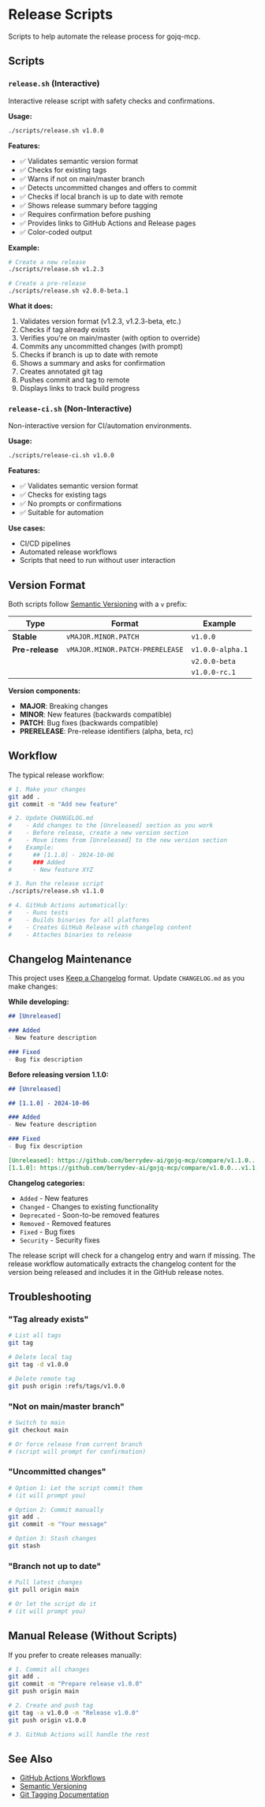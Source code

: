 # Release Scripts

Scripts to help automate the release process for gojq-mcp.

## Scripts

### `release.sh` (Interactive)

Interactive release script with safety checks and confirmations.

**Usage:**
```bash
./scripts/release.sh v1.0.0
```

**Features:**
- ✅ Validates semantic version format
- ✅ Checks for existing tags
- ✅ Warns if not on main/master branch
- ✅ Detects uncommitted changes and offers to commit
- ✅ Checks if local branch is up to date with remote
- ✅ Shows release summary before tagging
- ✅ Requires confirmation before pushing
- ✅ Provides links to GitHub Actions and Release pages
- ✅ Color-coded output

**Example:**
```bash
# Create a new release
./scripts/release.sh v1.2.3

# Create a pre-release
./scripts/release.sh v2.0.0-beta.1
```

**What it does:**
1. Validates version format (v1.2.3, v1.2.3-beta, etc.)
2. Checks if tag already exists
3. Verifies you're on main/master (with option to override)
4. Commits any uncommitted changes (with prompt)
5. Checks if branch is up to date with remote
6. Shows a summary and asks for confirmation
7. Creates annotated git tag
8. Pushes commit and tag to remote
9. Displays links to track build progress

### `release-ci.sh` (Non-Interactive)

Non-interactive version for CI/automation environments.

**Usage:**
```bash
./scripts/release-ci.sh v1.0.0
```

**Features:**
- ✅ Validates semantic version format
- ✅ Checks for existing tags
- ✅ No prompts or confirmations
- ✅ Suitable for automation

**Use cases:**
- CI/CD pipelines
- Automated release workflows
- Scripts that need to run without user interaction

## Version Format

Both scripts follow [Semantic Versioning](https://semver.org/) with a `v` prefix:

| Type | Format | Example |
|------|--------|---------|
| **Stable** | `vMAJOR.MINOR.PATCH` | `v1.0.0` |
| **Pre-release** | `vMAJOR.MINOR.PATCH-PRERELEASE` | `v1.0.0-alpha.1` |
| | | `v2.0.0-beta` |
| | | `v1.0.0-rc.1` |

**Version components:**
- **MAJOR**: Breaking changes
- **MINOR**: New features (backwards compatible)
- **PATCH**: Bug fixes (backwards compatible)
- **PRERELEASE**: Pre-release identifiers (alpha, beta, rc)

## Workflow

The typical release workflow:

```bash
# 1. Make your changes
git add .
git commit -m "Add new feature"

# 2. Update CHANGELOG.md
#    - Add changes to the [Unreleased] section as you work
#    - Before release, create a new version section
#    - Move items from [Unreleased] to the new version section
#    Example:
#      ## [1.1.0] - 2024-10-06
#      ### Added
#      - New feature XYZ

# 3. Run the release script
./scripts/release.sh v1.1.0

# 4. GitHub Actions automatically:
#    - Runs tests
#    - Builds binaries for all platforms
#    - Creates GitHub Release with changelog content
#    - Attaches binaries to release
```

## Changelog Maintenance

This project uses [Keep a Changelog](https://keepachangelog.com/) format. Update `CHANGELOG.md` as you make changes:

**While developing:**
```markdown
## [Unreleased]

### Added
- New feature description

### Fixed
- Bug fix description
```

**Before releasing version 1.1.0:**
```markdown
## [Unreleased]

## [1.1.0] - 2024-10-06

### Added
- New feature description

### Fixed
- Bug fix description

[Unreleased]: https://github.com/berrydev-ai/gojq-mcp/compare/v1.1.0...HEAD
[1.1.0]: https://github.com/berrydev-ai/gojq-mcp/compare/v1.0.0...v1.1.0
```

**Changelog categories:**
- `Added` - New features
- `Changed` - Changes to existing functionality
- `Deprecated` - Soon-to-be removed features
- `Removed` - Removed features
- `Fixed` - Bug fixes
- `Security` - Security fixes

The release script will check for a changelog entry and warn if missing. The release workflow automatically extracts the changelog content for the version being released and includes it in the GitHub release notes.

## Troubleshooting

### "Tag already exists"
```bash
# List all tags
git tag

# Delete local tag
git tag -d v1.0.0

# Delete remote tag
git push origin :refs/tags/v1.0.0
```

### "Not on main/master branch"
```bash
# Switch to main
git checkout main

# Or force release from current branch
# (script will prompt for confirmation)
```

### "Uncommitted changes"
```bash
# Option 1: Let the script commit them
# (it will prompt you)

# Option 2: Commit manually
git add .
git commit -m "Your message"

# Option 3: Stash changes
git stash
```

### "Branch not up to date"
```bash
# Pull latest changes
git pull origin main

# Or let the script do it
# (it will prompt you)
```

## Manual Release (Without Scripts)

If you prefer to create releases manually:

```bash
# 1. Commit all changes
git add .
git commit -m "Prepare release v1.0.0"
git push origin main

# 2. Create and push tag
git tag -a v1.0.0 -m "Release v1.0.0"
git push origin v1.0.0

# 3. GitHub Actions will handle the rest
```

## See Also

- [GitHub Actions Workflows](../.github/workflows/)
- [Semantic Versioning](https://semver.org/)
- [Git Tagging Documentation](https://git-scm.com/book/en/v2/Git-Basics-Tagging)
